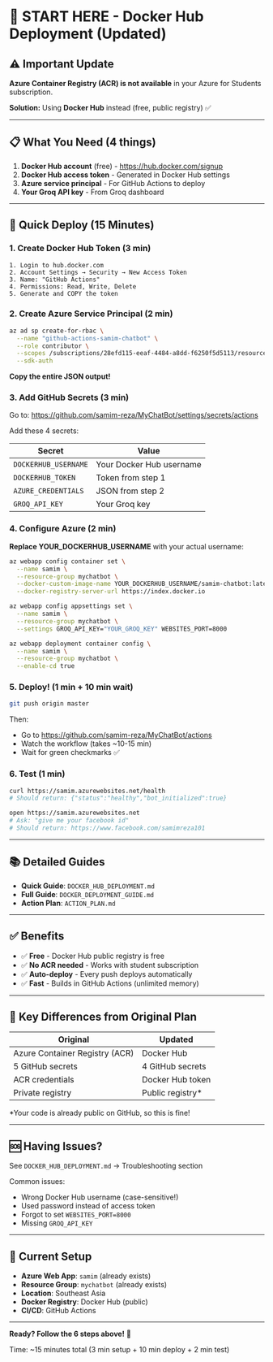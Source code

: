 # 🎯 START HERE - Docker Hub Deployment (Updated)

## ⚠️ Important Update

**Azure Container Registry (ACR) is not available** in your Azure for Students subscription.

**Solution:** Using **Docker Hub** instead (free, public registry) ✅

---

## 📋 What You Need (4 things)

1. **Docker Hub account** (free) - https://hub.docker.com/signup
2. **Docker Hub access token** - Generated in Docker Hub settings
3. **Azure service principal** - For GitHub Actions to deploy
4. **Your Groq API key** - From Groq dashboard

---

## 🚀 Quick Deploy (15 Minutes)

### 1. Create Docker Hub Token (3 min)

```
1. Login to hub.docker.com
2. Account Settings → Security → New Access Token
3. Name: "GitHub Actions"
4. Permissions: Read, Write, Delete
5. Generate and COPY the token
```

### 2. Create Azure Service Principal (2 min)

```bash
az ad sp create-for-rbac \
  --name "github-actions-samim-chatbot" \
  --role contributor \
  --scopes /subscriptions/28efd115-eeaf-4484-a8dd-f6250f5d5113/resourceGroups/mychatbot \
  --sdk-auth
```

**Copy the entire JSON output!**

### 3. Add GitHub Secrets (3 min)

Go to: https://github.com/samim-reza/MyChatBot/settings/secrets/actions

Add these 4 secrets:

| Secret | Value |
|--------|-------|
| `DOCKERHUB_USERNAME` | Your Docker Hub username |
| `DOCKERHUB_TOKEN` | Token from step 1 |
| `AZURE_CREDENTIALS` | JSON from step 2 |
| `GROQ_API_KEY` | Your Groq key |

### 4. Configure Azure (2 min)

**Replace YOUR_DOCKERHUB_USERNAME** with your actual username:

```bash
az webapp config container set \
  --name samim \
  --resource-group mychatbot \
  --docker-custom-image-name YOUR_DOCKERHUB_USERNAME/samim-chatbot:latest \
  --docker-registry-server-url https://index.docker.io

az webapp config appsettings set \
  --name samim \
  --resource-group mychatbot \
  --settings GROQ_API_KEY="YOUR_GROQ_KEY" WEBSITES_PORT=8000

az webapp deployment container config \
  --name samim \
  --resource-group mychatbot \
  --enable-cd true
```

### 5. Deploy! (1 min + 10 min wait)

```bash
git push origin master
```

Then:
- Go to https://github.com/samim-reza/MyChatBot/actions
- Watch the workflow (takes ~10-15 min)
- Wait for green checkmarks ✅

### 6. Test (1 min)

```bash
curl https://samim.azurewebsites.net/health
# Should return: {"status":"healthy","bot_initialized":true}

open https://samim.azurewebsites.net
# Ask: "give me your facebook id"
# Should return: https://www.facebook.com/samimreza101
```

---

## 📚 Detailed Guides

- **Quick Guide**: `DOCKER_HUB_DEPLOYMENT.md`
- **Full Guide**: `DOCKER_DEPLOYMENT_GUIDE.md`
- **Action Plan**: `ACTION_PLAN.md`

---

## ✅ Benefits

- ✅ **Free** - Docker Hub public registry is free
- ✅ **No ACR needed** - Works with student subscription
- ✅ **Auto-deploy** - Every push deploys automatically
- ✅ **Fast** - Builds in GitHub Actions (unlimited memory)

---

## 🔑 Key Differences from Original Plan

| Original | Updated |
|----------|---------|
| Azure Container Registry (ACR) | Docker Hub |
| 5 GitHub secrets | 4 GitHub secrets |
| ACR credentials | Docker Hub token |
| Private registry | Public registry* |

*Your code is already public on GitHub, so this is fine!

---

## 🆘 Having Issues?

See `DOCKER_HUB_DEPLOYMENT.md` → Troubleshooting section

Common issues:
- Wrong Docker Hub username (case-sensitive!)
- Used password instead of access token
- Forgot to set `WEBSITES_PORT=8000`
- Missing `GROQ_API_KEY`

---

## 🎯 Current Setup

- **Azure Web App**: `samim` (already exists)
- **Resource Group**: `mychatbot` (already exists)
- **Location**: Southeast Asia
- **Docker Registry**: Docker Hub (public)
- **CI/CD**: GitHub Actions

---

**Ready? Follow the 6 steps above!** 🚀

Time: ~15 minutes total (3 min setup + 10 min deploy + 2 min test)
